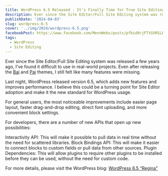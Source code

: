 ```yaml
---
title: WordPress 6.5 Released - It's Finally Time for True Site Editing
description: Ever since the Site Editor/Full Site Editing system was released a few years ago, I've found it difficult to use in real-world projects.
publishDate: '2024-04-03'
slug: wordpress-6-5
cover: '../img/2024/wordpress-6.5.png'
facebookPost: https://www.facebook.com/MennWebs/posts/pfbid0rjFTtGVM1LBLJEef3xWZzs2QVjm2QA2mcrB5T22QTBa4cUC1KPvf6DkxkK3SqdsBl
tags:
  - WordPress
  - Site Editing
---
```


Ever since the Site Editor/Full Site Editing system was released a few years ago, I've found it difficult to use in real-world projects. Even after releasing the [Bai](https://wordpress.org/themes/bai/) and [Pai](https://wordpress.org/themes/pai-page/) themes, I still felt like many features were missing.

Last night, WordPress released version 6.5, which adds new features and improves performance. I believe this could be a turning point for Site Editor adoption and make it the new standard for WordPress usage.

For general users, the most noticeable improvements include easier page layout, faster drag-and-drop editing, direct font uploading, and more convenient block settings.

For developers, there are a number of new APIs that open up new possibilities:

Interactivity API: This will make it possible to pull data in real time without the need for scattered libraries.
Block Bindings API: This will make it easier to connect blocks to custom fields or pull data from other sources.
Plugin Dependencies: This will allow plugins to require other plugins to be installed before they can be used, without the need for custom code.

For more details, please visit the WordPress blog: [WordPress 6.5 “Regina”](https://wordpress.org/news/2024/04/regina/)
